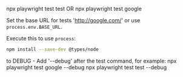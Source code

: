 npx playwright test test OR npx playwright test google

Set the base URL for tests 'http://google.com/' or use `process.env.BASE_URL`. 

Execute this to use `process`:
```bash
npm install --save-dev @types/node

```


to DEBUG - Add '--debug' after the test command, for example:
npx playwright test google --debug
npx playwright test test --debug
